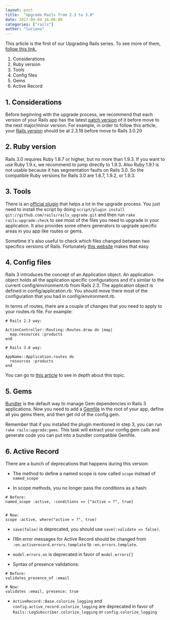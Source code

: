 ```yaml
---
layout: post
title:  "Upgrade Rails from 2.3 to 3.0"
date: 2017-06-09 16:06:00
categories: ["rails"]
author: "luciano"
---
```


This article is the first of our Upgrading Rails series. To see more of them, [follow this link.](https://www.ombulabs.com/blog/tags/upgrading-rails)

<!--more-->

1. Considerations
2. Ruby version
3. Tools
4. Config files
5. Gems
6. Active Record

## 1. Considerations
Before beginning with the upgrade process, we recommend that each version of your Rails app has the latest [patch version](http://semver.org) of it before move to the next major/minor version.
For example, in order to follow this article, your [Rails version](https://rubygems.org/gems/rails/versions) should be at 2.3.18 before move to Rails 3.0.20

## 2. Ruby version
Rails 3.0 requires Ruby 1.8.7 or higher, but no more than 1.9.3. If you want to use Ruby 1.9.x, we recommend to jump directly to 1.9.3. Also Ruby 1.9.1 is not usable because it has segmentation faults on Rails 3.0. So the compatible Ruby versions for Rails 3.0 are 1.8.7, 1.9.2, or 1.9.3.

## 3. Tools
There is an [official plugin](https://github.com/rails/rails_upgrade) that helps a lot in the upgrade process. You just need to install the script by doing `script/plugin install git://github.com/rails/rails_upgrade.git` and then run `rake rails:upgrade:check` to see most of the files you need to upgrade in your application. It also provides some others generators to upgrade specific areas in you app like routes or gems.

Sometime it's also useful to check which files changed between two specifics versions of Rails. Fortunately [this website](http://railsdiff.org/2.3.18/3.0.0) makes that easy.

## 4. Config files
Rails 3 introduces the concept of an Application object. An application object holds all the application specific configurations and it's similar to the current config/environment.rb from Rails 2.3. The application object is defined in config/application.rb. You should move there most of the configuration that you had in config/environment.rb.

In terms of routes, there are a couple of changes that you need to apply to your routes.rb file. For example:

```
# Rails 2.3 way:

ActionController::Routing::Routes.draw do |map|
  map.resources :products
end

# Rails 3.0 way:

AppName::Application.routes do
  resources :products
end
```
You can go to [this article](https://blog.engineyard.com/2010/the-lowdown-on-routes-in-rails-3) to see in depth about this topic.

## 5. Gems
[Bundler](https://bundler.io/) is the default way to manage Gem dependencies in Rails 3 applications. Now you need to add a [Gemfile](https://bundler.io/v1.15/gemfile_man.html) in the root of your app, define all you gems there, and then get rid of the config.gem.

Remember that if you installed the plugin mentioned in step 3, you can run `rake rails:upgrade:gems`. This task will extract your config.gem calls and generate code you can put into a bundler compatible Gemfile.

## 6. Active Record
There are a bunch of deprecations that happens during this version:


- The method to define a named scope is now called `scope` instead of `named_scope`

- In scope methods, you no longer pass the conditions as a hash:

```
# Before:
named_scope :active, :conditions => ["active = ?", true]


# Now:
scope :active, where("active = ?", true)
```

- `save(false)` is deprecated, you should use `save(:validate => false)`.

- I18n error messages for Active Record should be changed from `:en.activerecord.errors.template` to `:en.errors.template`.

- `model.errors.on` is deprecated in favor of `model.errors[]`

- Syntax of presence validations:

```
# Before:
validates_presence_of :email

# Now:
validates :email, presence: true
```

- `ActiveRecord::Base.colorize_logging` and `config.active_record.colorize_logging` are deprecated in favor of `Rails::LogSubscriber.colorize_logging` or `config.colorize_logging`
